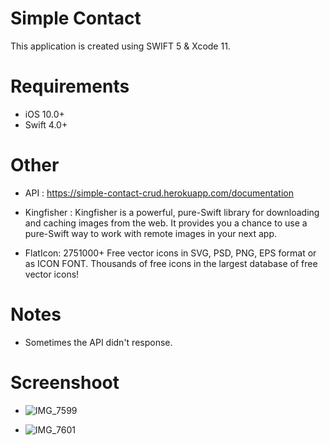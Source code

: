 # Simple Contact
This application is created using SWIFT 5 & Xcode 11.

# Requirements
- iOS 10.0+
- Swift 4.0+

# Other
- API : https://simple-contact-crud.herokuapp.com/documentation

- Kingfisher : Kingfisher is a powerful, pure-Swift library for downloading and caching images from the web. It provides you a chance to use a pure-Swift way to work with remote images in your next app.

- FlatIcon: 2751000+ Free vector icons in SVG, PSD, PNG, EPS format or as ICON FONT. Thousands of free icons in the largest database of free vector icons!

# Notes
- Sometimes the API didn't response.

# Screenshoot

- ![IMG_7599](https://user-images.githubusercontent.com/42374776/80271321-6cdac500-86e9-11ea-991f-a1bd04cc6425.PNG)

- ![IMG_7601](https://user-images.githubusercontent.com/42374776/80271460-77498e80-86ea-11ea-9c98-74056a1c2781.PNG)

